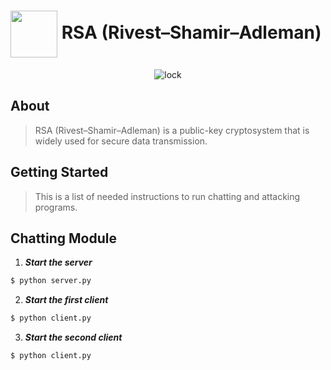 <div align= >

# <img align=center width=75px  src="https://media.giphy.com/media/l0HlD85EypE2Fj3jy/giphy.gif"> RSA (Rivest–Shamir–Adleman)

<div align="center">
   <img src="https://media.giphy.com/media/077i6AULCXc0FKTj9s/giphy.gif" alt="lock">
   </div>

## About
> RSA (Rivest–Shamir–Adleman) is a public-key cryptosystem that is widely used for secure data
transmission.

## Getting Started
> This is a list of needed instructions to run chatting and attacking programs.

## Chatting Module

1. **_Start the server_**
```sh
$ python server.py
```

2. **_Start the first client_**
```sh
$ python client.py
```

3. **_Start the second client_**
```sh
$ python client.py
```


